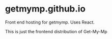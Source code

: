 # getmymp.github.io
Front end hosting for getmymp. Uses React.

This is just the frontend distribution of Get-My-Mp
